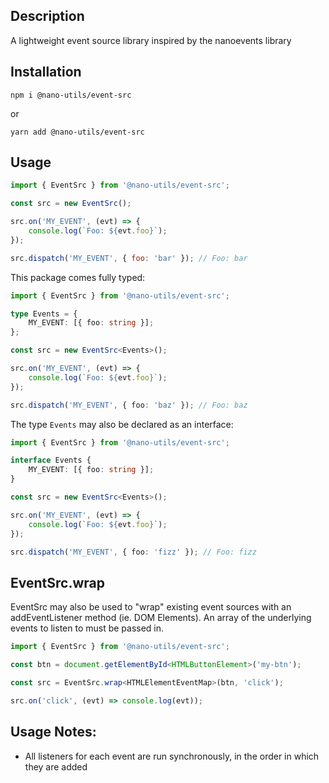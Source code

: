 ## Description

A lightweight event source library inspired by the nanoevents library

## Installation

```
npm i @nano-utils/event-src
```

or

```
yarn add @nano-utils/event-src
```

## Usage

```js
import { EventSrc } from '@nano-utils/event-src';

const src = new EventSrc();

src.on('MY_EVENT', (evt) => {
	console.log(`Foo: ${evt.foo}`);
});

src.dispatch('MY_EVENT', { foo: 'bar' }); // Foo: bar
```

This package comes fully typed:

```ts
import { EventSrc } from '@nano-utils/event-src';

type Events = {
	MY_EVENT: [{ foo: string }];
};

const src = new EventSrc<Events>();

src.on('MY_EVENT', (evt) => {
	console.log(`Foo: ${evt.foo}`);
});

src.dispatch('MY_EVENT', { foo: 'baz' }); // Foo: baz
```

The type `Events` may also be declared as an interface:

```ts
import { EventSrc } from '@nano-utils/event-src';

interface Events {
	MY_EVENT: [{ foo: string }];
}

const src = new EventSrc<Events>();

src.on('MY_EVENT', (evt) => {
	console.log(`Foo: ${evt.foo}`);
});

src.dispatch('MY_EVENT', { foo: 'fizz' }); // Foo: fizz
```

## EventSrc.wrap

EventSrc may also be used to "wrap" existing event sources with an addEventListener method (ie. DOM Elements). An array of the underlying events to listen to must be passed in.

```ts
import { EventSrc } from '@nano-utils/event-src';

const btn = document.getElementById<HTMLButtonElement>('my-btn');

const src = EventSrc.wrap<HTMLElementEventMap>(btn, 'click');

src.on('click', (evt) => console.log(evt));
```

## Usage Notes:

-   All listeners for each event are run synchronously, in the order in which they are added
